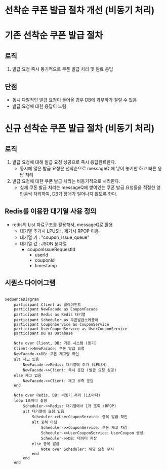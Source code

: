 # 선착순 쿠폰 발급 절차 개선 (비동기 처리)

# 기존 선착순 쿠폰 발급 절차
## 로직
1. 발급 요청 즉시 동기적으로 쿠폰 발급 처리 및 완료 응답
## 단점
 - 동시 다발적인 발급 요청이 들어올 경우 DB에 과부하가 걸릴 수 있음
 - 발급 요청에 대한 응답이 느림

# 신규 선착순 쿠폰 발급 절차 (비동기 처리)
## 로직
1. 발급 요청에 대해 발급 요청 성공으로 즉시 응답완료한다.
    - 동시에 많은 발급 요청은 선착순으로 messageQ 에 넣어 놓기만 하고 빠른 응답 처리
2. 발급 요청에 대한 쿠폰 발급 처리는 비동기적으로 처리한다.
    - 실제 쿠폰 발급 처리는 messageQ에 쌓여있는 쿠폰 발급 요청들을 적절한 양만큼씩 처리하여, DB가 장애가 일어나지 않도록 한다.

## Redis를 이용한 대기열 사용 정의
- redis의 List 자료구조를 활용해서, messageQ로 활용
  - 대기열 추가시 LPUSH, 제거시 RPOP 이용
  - 대기열 키 : "coupon_issue_queue"
  - 대기열 값 : JSON 문자열
    - couponIssueRequestId
        - userId
        - couponId
        - timestamp



## 시퀀스 다이어그램
```mermaid

sequenceDiagram
    participant Client as 클라이언트
    participant NewFacade as CouponFacade
    participant Redis as Redis 대기열
    participant Scheduler as 쿠폰발급스케줄러
    participant CouponService as CouponService
    participant UserCouponService as UserCouponService
    participant DB as Database

    Note over Client, DB: 기존 시스템 (동기)
    Client->>NewFacade: 쿠폰 발급 요청
    NewFacade->>DB: 쿠폰 재고량 확인
    alt 재고 있음
        NewFacade->>Redis: 대기열에 추가 (LPUSH)
        NewFacade->>Client: 즉시 응답 (발급 요청 성공)
    else 재고 없음
        NewFacade->>Client: 재고 부족 응답
    end

    Note over Redis, DB: 비동기 처리 (1초마다)
    loop 1초마다 실행
        Scheduler->>Redis: 대기열에서 1개 조회 (RPOP)
        alt 대기열에 요청 있음
            Scheduler->>UserCouponService: 중복 발급 확인
            alt 중복 아님
                Scheduler->>CouponService: 쿠폰 재고 차감
                Scheduler->>UserCouponService: UserCoupon 생성
                Scheduler->>DB: 데이터 저장
            else 중복 발급
                Note over Scheduler: 해당 요청 무시
            end
        end
    end
```
